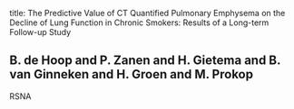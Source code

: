 title: The Predictive Value of CT Quantified Pulmonary Emphysema on the Decline of Lung Function in Chronic Smokers: Results of a Long-term Follow-up Study

## B. de Hoop and P. Zanen and H. Gietema and B. van Ginneken and H. Groen and M. Prokop
RSNA

